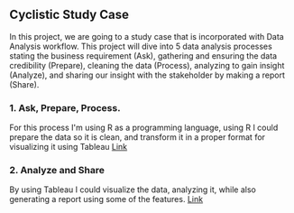## Cyclistic Study Case
In this project, we are going to a study case that is incorporated with Data Analysis workflow. This project will dive into 5 data analysis processes stating the business requirement (Ask), gathering and ensuring the data credibility (Prepare), cleaning the data (Process), analyzing to gain insight (Analyze), and sharing our insight with the stakeholder by making a report (Share).
### 1. Ask, Prepare, Process.
For this process I'm using R as a programming language, using R I could prepare the data so it is clean, and transform it in a proper format for visualizing it using Tableau [Link](https://github.com/fachry-isl/cyclistic-study-case/blob/main/main.html)
### 2. Analyze and Share
By using Tableau I could visualize the data, analyzing it, while also generating a report using some of the features. [Link]()

